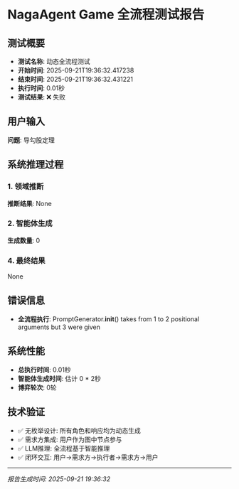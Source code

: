 # NagaAgent Game 全流程测试报告

## 测试概要
- **测试名称**: 动态全流程测试
- **开始时间**: 2025-09-21T19:36:32.417238
- **结束时间**: 2025-09-21T19:36:32.431221
- **执行时间**: 0.01秒
- **测试结果**: ❌ 失败

## 用户输入
**问题**: 导勾股定理

## 系统推理过程

### 1. 领域推断
**推断结果**: None

### 2. 智能体生成
**生成数量**: 0

### 4. 最终结果
None

## 错误信息
- **全流程执行**: PromptGenerator.__init__() takes from 1 to 2 positional arguments but 3 were given

## 系统性能
- **总执行时间**: 0.01秒
- **智能体生成时间**: 估计 0 * 2秒
- **博弈轮次**: 0轮

## 技术验证
- ✅ 无枚举设计: 所有角色和响应均为动态生成
- ✅ 需求方集成: 用户作为图中节点参与
- ✅ LLM推理: 全流程基于智能推理
- ✅ 闭环交互: 用户→需求方→执行者→需求方→用户

---
*报告生成时间: 2025-09-21 19:36:32*
